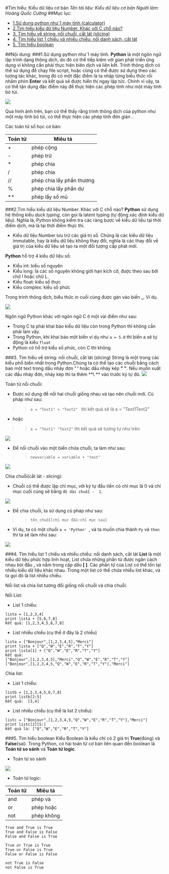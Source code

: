 #Tìm hiểu: Kiểu dữ liệu cơ bản
*Tên tài liệu: Kiểu dữ liệu cơ bản*
*Người làm: Hoàng Quốc Cường*
##Mục lục:
- [1.Sử dụng python như 1 máy tính (calculator)](#calculator)
- [2.Tìm hiểu kiểu dữ liệu Number. Khác với C chỗ nào?](#number)
- [3. Tìm hiểu về string: nối chuỗi, cắt lát (slicing)](#string)
- [4. Tìm hiểu list 1 chiều và nhiều chiều: nối danh sách, cắt lát](#list)
- [5. Tìm hiểu boolean](#boolean)

##Nội dung:
<a name = "calculator"></a>
###1.Sử dụng python như 1 máy tính.
**Python** là một ngôn ngữ lập trình dạng thông dịch, do đó có thể tiếp kiệm vời gian phát triển ứng dụng vì không cần phải thực hiện biên dịch và liên kết. Trình thông dịch có thể sử dụng để chạy file script, hoặc cũng có thể được sử dụng theo các tương tác khác, trong đó có một đặc điểm là ta nhập từng biểu thức rồi nhấm phím **Enter** và kết quả sẽ được hiển thị ngay lập tức. Chính vì vậy, ta có thể tận dụng đặc điểm này để thực hiện các phép tính như một máy tính bỏ túi.

<img src = "http://i.imgur.com/iqBQ8iy.jpg">

Qua hình ảnh trên, bạn có thể thấy rằng trình thông dịch của python như một máy tính bỏ túi, có thể thực hiện các phép tính đơn giản .

 Các toán tử số học cơ bản:

| Toán tử | Miêu tả|
|---------|--------|
| +       | phép cộng |
| -       | phép trừ |
| *       | phép chia |
| /       | phép chia |
| //      | phép chia lấy phần thương |
| %       | phép chia lấy phần dư  |
| **      | phép lấy số mũ |

<a name = "number"></a>
###2.Tìm hiểu kiểu dữ liệu Number. Khác với C chỗ nào?
 **Python** sử dụng hệ thống kiểu *duck typing*, còn gọi là latent typing (tự động xác định kiểu dữ liệu). Nghĩa là, Python không kiểm tra các ràng bược về kiểu dữ liệu tại thời điểm dịch, mà là tại thời điểm thực thi.

- Kiểu dữ liệu Number lưu trữ các giá trị số. Chúng là các kiểu dữ liệu immutable, hay là kiểu dữ liệu không thay đổi, nghĩa là các thay đổi về giá trị của kiểu dữ liệu sẽ tạo ra một đối tượng cấp phát mới.

**Python** hỗ trợ 4 kiểu dữ liệu số:

- Kiểu int: kiểu số nguyên
- Kiểu long: là các số nguyên không giới hạn kích cỡ, được theo sau bởi chữ l hoặc chữ L.
- Kiểu float: kiểu số thực
- Kiểu complex: kiểu số phức

Trong trình thông dịch, biểu thức in cuối cùng được gán vào biến **_**. Ví dụ.

<img src = "http://i.imgur.com/OsGcCwk.jpg">

Ngôn ngữ Python khác với ngôn ngữ C ở một vài điểm như sau:

- Trong C ta phải khai báo kiểu dữ liệu còn trong Python thì không cần phải làm vậy.
- Trong Python, khi khai báo một biến ví dụ như `a = 5.0` thì biến a sẽ tự động là kiểu `float`
- Python có hỗ trợ kiểu số phức, còn C thì không

<a name = "string"></a>
###3. Tìm hiểu về string: nối chuỗi, cắt lát (slicing)
String là một trong các kiểu phổ biến nhất trong Python.Chúng ta có thể tạo các chuỗi bằng cách bao một text trong dấu nháy đơn **\' \'** hoặc dấu nháy kép **\" \"**. Nếu muốn xuất các đấu nháy đơn, nháy kép thì ta thêm **\ ** vào trước ký tự đó.
<img src = "http://i.imgur.com/bGEwbF4.jpg">

Toán tử nỗi chuỗi: 

- Được sử dụng để nối hai chuỗi giống nhau và tạo nên chuỗi mới. Cú pháp như sau:
>>`a = "Text1" + "Text2" ` thì kết quả sẽ là a = "Text1Text2"

- hoặc
>>`a = "Text1" "Text2"` thì kết quả sẽ tương tự như trên

<img src = "http://i.imgur.com/wUM4Dr3.jpg">

- Để nối chuỗi vào một biến chứa chuỗi, ta làm như sau:
>>`newvariable = variable + "text"`

<img src = "http://i.imgur.com/e0bnKX6.jpg">

Chia chuỗi(cắt lát - slicing):

- Chuỗi có thể được lập chỉ mục, với ký tự đầu tiền có chỉ mục là 0 và chỉ mục cuối cùng sẽ bằng `độ dài chuỗi -  1`.

<img src = "http://i.imgur.com/pXIgxBn.jpg">

- Để chia chuỗi, ta sử dụng cú pháp như sau:
>>`tên_chuỗi[chỉ mục đầu:chỉ mục sau]`

- Ví dụ, ta có một chuỗi `a = 'Python' `, và ta muốn chia thành `Py` và `thon` thì ta sẽ làm như sau:

<img src = "http://i.imgur.com/1FMMUPw.jpg">

<a name = "list"></a>
###4. Tìm hiểu list 1 chiều và nhiều chiều: nối danh sách, cắt lát
**List** là một kiểu dữ liệu phức hợp linh hoạt, List chứa những phần tử được ngăn cách nhau bỏi đấu **,** và nằm trong cặp dấu **[ ]**. Các phần tử của List có thể tồn tại nhiều kiểu dữ liệu khác nhau. Trong một list có thể chứa nhiều list khác, và ta gọi đó là list nhiều chiều.

Nối list và chia list tương đối giống nối chuỗi và chia chuỗi:

Nối List:

- List 1 chiều:
```
lista = [1,2,3,4]
print lista + [5,6,7,8]
Kết quả: [1,2,3,4,5,6,7,8]
```
- List nhiều chiều (cụ thể ở đây là 2 chiều)
``` 
lista = ["Bonjour",[1,2,3,4,5],"Merci"]
print lista + ["Q","W","E","R","T","Y"]
print lista[1] + ["Q","W","E","R","T","Y"]
Kết quả:
["Bonjour",[1,2,3,4,5],"Merci","Q","W","E","R","T","Y"]
["Bonjour",[1,2,3,4,5,"Q","W","E","R","T","Y"],"Merci"]
```

Chia list:

- List 1 chiều:
```
listb = [1,2,3,4,5,6,7,8]
print listb[2:5]
Kết quả:  [3,4]
```
- List nhiều chiều (cụ thể là list 2 chiều):
```
listc = ["Bonjour",[1,2,3,4,5,"Q","W","E","R","T","Y"],"Merci"] 
print listc[2][5:]
Kết quả là: ["Q","W","E","R","T","Y"]
```

<a name = "boolean"></a>
###5. Tìm hiểu boolean
Kiểu Boolean là kiểu chỉ có 2 giá trị **True**(đúng) và **False**(sai).
Trong Python, có hai toán tử cơ bản liên quan đến boolean là  **Toán tử so sánh** và **Toán tử logic**.

- Toán tử so sánh

<img src = "http://i.imgur.com/WOXontI.jpg">

- Toán tử logic:

| Toán tử | Miêu tả    |
|---------|------------|
| and     | phép và    |
| or      | phép hoặc  |
| not     | phép không |

```
True and True is True
True and False is False
False and False is True

True or True is True
True or False is True
False or False is False

not True is False
not False is True
```




